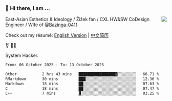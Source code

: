 ### 👋 Hi there, I am ...

<img align="right" src="https://github-readme-stats.vercel.app/api?username=vickiegpt&show_icons=true&icon_color=0366d6&bg_color=ffffff&hide_title=true" />

East-Asian Esthetics & Ideology / Žižek fan / CXL HW&SW CoDesign Engineer / Wife of [@Bazinga-0411](https://bazinga-0411.github.io/)

Check out my résumé: [English Version](http://asplos.dev/) | [中文简历](http://asplos.dev/CN.html)

⚧️ 
🏳️‍⚧️ 

System Hacker.


<!--START_SECTION:waka-->

```txt
From: 06 October 2025 - To: 13 October 2025

Other           2 hrs 43 mins   ████████████████▓░░░░░░░░   66.71 %
RMarkdown       30 mins         ███░░░░░░░░░░░░░░░░░░░░░░   12.36 %
Markdown        18 mins         ██░░░░░░░░░░░░░░░░░░░░░░░   07.63 %
C               18 mins         ██░░░░░░░░░░░░░░░░░░░░░░░   07.47 %
C++             7 mins          ▓░░░░░░░░░░░░░░░░░░░░░░░░   03.25 %
```

<!--END_SECTION:waka-->
